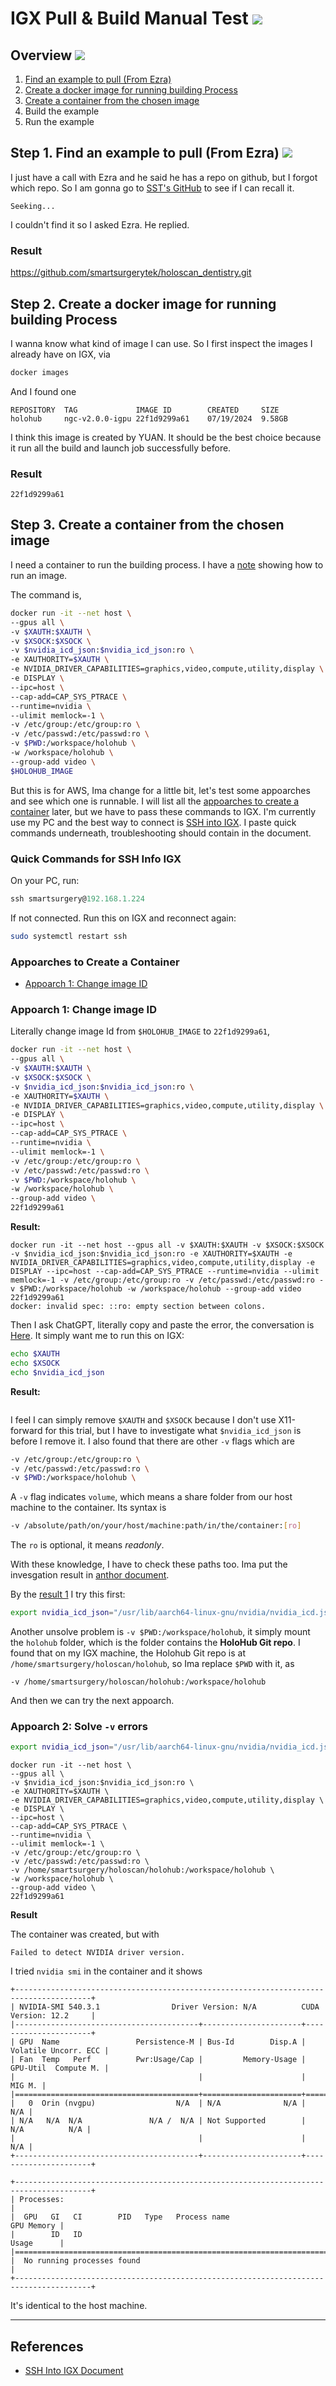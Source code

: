 # IGX Pull & Build Manual Test ![](https://img.shields.io/badge/draft-darkgoldenrod)
## Overview ![](https://img.shields.io/badge/draft-darkgoldenrod)
1. [Find an example to pull (From Ezra)](#step-1-find-an-example-to-pull-from-ezra)
2. [Create a docker image for running building Process](#step-2-create-a-docker-image-for-running-building-process)
3. [Create a container from the chosen image](#step-3-create-a-container-from-the-chosen-image)
3. Build the example
4. Run the example

## Step 1. Find an example to pull (From Ezra) ![](https://img.shields.io/badge/draft-darkgoldenrod)
I just have a call with Ezra and he said he has a repo on github, but I forgot which repo. So I am gonna go to [SST's GitHub](https://github.com/orgs/smartsurgerytek/repositories) to see if I can recall it.

```
Seeking...
```
I couldn't find it so I asked Ezra. He replied.
### Result
https://github.com/smartsurgerytek/holoscan_dentistry.git

## Step 2. Create a docker image for running building Process
I wanna know what kind of image I can use. So I first inspect the images I already have on IGX, via
```bash
docker images
```
And I found one
```
REPOSITORY  TAG             IMAGE ID        CREATED     SIZE
holohub     ngc-v2.0.0-igpu 22f1d9299a61    07/19/2024  9.58GB
```
I think this image is created by YUAN. It should be the best choice because it run all the build and launch job successfully before.

### Result
```
22f1d9299a61
```

## Step 3. Create a container from the chosen image
I need a container to run the building process. I have a [note](https://github.com/smartsurgerytek/Holohub-AWS-Setup#run-container) showing how to run an image.

The command is,
```bash
docker run -it --net host \
--gpus all \
-v $XAUTH:$XAUTH \
-v $XSOCK:$XSOCK \
-v $nvidia_icd_json:$nvidia_icd_json:ro \
-e XAUTHORITY=$XAUTH \
-e NVIDIA_DRIVER_CAPABILITIES=graphics,video,compute,utility,display \
-e DISPLAY \
--ipc=host \
--cap-add=CAP_SYS_PTRACE \
--runtime=nvidia \
--ulimit memlock=-1 \
-v /etc/group:/etc/group:ro \
-v /etc/passwd:/etc/passwd:ro \
-v $PWD:/workspace/holohub \
-w /workspace/holohub \
--group-add video \
$HOLOHUB_IMAGE
```
But this is for AWS, Ima change for a little bit, let's test some appoarches and see which one is runnable. I will list all the [appoarches to create a container](#appoarches-to-create-a-container) later, but we have to pass these commands to IGX. I'm currently use my PC and the best way to connect is [SSH into IGX](https://github.com/Smart-Surgery-Eason/Notes/blob/main/SSH%20Into%20IGX.md). I paste quick commands underneath, troubleshooting should contain in the document.
### Quick Commands for SSH Info IGX
On your PC, run:
```powershell
ssh smartsurgery@192.168.1.224
```
If not connected. Run this on IGX and reconnect again:
```bash
sudo systemctl restart ssh
```
### Appoarches to Create a Container
- [Appoarch 1: Change image ID](#appoarch-1-change-image-id)

### Appoarch 1: Change image ID
Literally change image Id from `$HOLOHUB_IMAGE` to `22f1d9299a61`,
```bash
docker run -it --net host \
--gpus all \
-v $XAUTH:$XAUTH \
-v $XSOCK:$XSOCK \
-v $nvidia_icd_json:$nvidia_icd_json:ro \
-e XAUTHORITY=$XAUTH \
-e NVIDIA_DRIVER_CAPABILITIES=graphics,video,compute,utility,display \
-e DISPLAY \
--ipc=host \
--cap-add=CAP_SYS_PTRACE \
--runtime=nvidia \
--ulimit memlock=-1 \
-v /etc/group:/etc/group:ro \
-v /etc/passwd:/etc/passwd:ro \
-v $PWD:/workspace/holohub \
-w /workspace/holohub \
--group-add video \
22f1d9299a61
```
**Result:**
```
docker run -it --net host --gpus all -v $XAUTH:$XAUTH -v $XSOCK:$XSOCK -v $nvidia_icd_json:$nvidia_icd_json:ro -e XAUTHORITY=$XAUTH -e NVIDIA_DRIVER_CAPABILITIES=graphics,video,compute,utility,display -e DISPLAY --ipc=host --cap-add=CAP_SYS_PTRACE --runtime=nvidia --ulimit memlock=-1 -v /etc/group:/etc/group:ro -v /etc/passwd:/etc/passwd:ro -v $PWD:/workspace/holohub -w /workspace/holohub --group-add video 22f1d9299a61
docker: invalid spec: ::ro: empty section between colons.
```
Then I ask ChatGPT, literally copy and paste the error, the conversation is [Here](ChatGPT/Docker%20Volume%20Error.md). It simply want me to run this on IGX:
```bash
echo $XAUTH
echo $XSOCK
echo $nvidia_icd_json
```
**Result:**
```

```
I feel I can simply remove `$XAUTH` and `$XSOCK` because I don't use X11-forward for this trial, but I have to investigate what `$nvidia_icd_json` is before I remove it. I also found that there are other `-v` flags which are
```bash
-v /etc/group:/etc/group:ro \
-v /etc/passwd:/etc/passwd:ro \
-v $PWD:/workspace/holohub \
```
A `-v` flag indicates `volume`, which means a share folder from our host machine to the container. Its syntax is
```bash
-v /absolute/path/on/your/host/machine:path/in/the/container:[ro]
```
The `ro` is optional, it means _readonly_.

With these knowledge, I have to check these paths too. Ima put the invesgation result in [anthor document](Investigation%20of%20nvidia_icd_json.md).

By the [result 1](Investigation%20of%20nvidia_icd_json.md#result-1) I try this first:

```bash
export nvidia_icd_json="/usr/lib/aarch64-linux-gnu/nvidia/nvidia_icd.json"
```

Another unsolve problem is `-v $PWD:/workspace/holohub`, it simply mount the `holohub` folder, which is the folder contains the **HoloHub Git repo**. I found that on my IGX machine, the Holohub Git repo is at `/home/smartsurgery/holoscan/holohub`, so Ima replace `$PWD` with it, as 
```
-v /home/smartsurgery/holoscan/holohub:/workspace/holohub
```
And then we can try the next appoarch.
### Appoarch 2: Solve `-v` errors

```bash
export nvidia_icd_json="/usr/lib/aarch64-linux-gnu/nvidia/nvidia_icd.json"
```
```
docker run -it --net host \
--gpus all \
-v $nvidia_icd_json:$nvidia_icd_json:ro \
-e XAUTHORITY=$XAUTH \
-e NVIDIA_DRIVER_CAPABILITIES=graphics,video,compute,utility,display \
-e DISPLAY \
--ipc=host \
--cap-add=CAP_SYS_PTRACE \
--runtime=nvidia \
--ulimit memlock=-1 \
-v /etc/group:/etc/group:ro \
-v /etc/passwd:/etc/passwd:ro \
-v /home/smartsurgery/holoscan/holohub:/workspace/holohub \
-w /workspace/holohub \
--group-add video \
22f1d9299a61
```
**Result**

The container was created, but with
```
Failed to detect NVIDIA driver version.
```
I tried `nvidia smi` in the container and it shows
```
+---------------------------------------------------------------------------------------+
| NVIDIA-SMI 540.3.1                Driver Version: N/A          CUDA Version: 12.2     |
|-----------------------------------------+----------------------+----------------------+
| GPU  Name                 Persistence-M | Bus-Id        Disp.A | Volatile Uncorr. ECC |
| Fan  Temp   Perf          Pwr:Usage/Cap |         Memory-Usage | GPU-Util  Compute M. |
|                                         |                      |               MIG M. |
|=========================================+======================+======================|
|   0  Orin (nvgpu)                  N/A  | N/A              N/A |                  N/A |
| N/A   N/A  N/A               N/A /  N/A | Not Supported        |     N/A          N/A |
|                                         |                      |                  N/A |
+-----------------------------------------+----------------------+----------------------+

+---------------------------------------------------------------------------------------+
| Processes:                                                                            |
|  GPU   GI   CI        PID   Type   Process name                            GPU Memory |
|        ID   ID                                                             Usage      |
|=======================================================================================|
|  No running processes found                                                           |
+---------------------------------------------------------------------------------------+
```
It's identical to the host machine.


---
## References
- [SSH Into IGX Document](https://github.com/Smart-Surgery-Eason/Notes/blob/main/SSH%20Into%20IGX.md)
